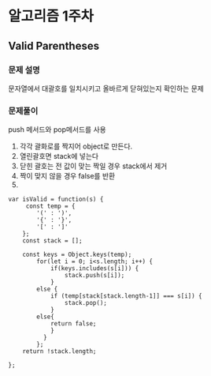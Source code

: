 # 알고리즘 1주차
## Valid Parentheses
### 문제 설명
문자열에서 대괄호를 일치시키고 올바르게 닫혀있는지 확인하는 문제



### 문제풀이

push 메서드와 pop메서드를 사용
1. 각각 괄화로를 짝지어 object로 만든다.
2. 열린괄호면 stack에 넣는다
3. 닫힌 괄호는 전 값이 맞는 짝일 경우 stack에서 제거 
4. 짝이 맞지 않을 경우 false를 반환
5.

```
var isValid = function(s) {
     const temp = {
        '(' : ')',
        '{' : '}',
        '[' : ']'
    };
    const stack = [];
    
    const keys = Object.keys(temp);
        for(let i = 0; i<s.length; i++) {
            if(keys.includes(s[i])) {
                stack.push(s[i]);
            }
        else {
            if (temp[stack[stack.length-1]] === s[i]) {
                stack.pop();
            }
        else{
            return false;
            }
          }
        };
    return !stack.length;
    
};
```
